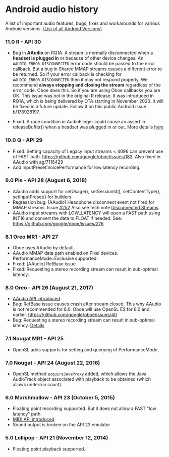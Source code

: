 Android audio history
===

A list of important audio features, bugs, fixes and workarounds for various Android versions. [(List of all Android Versions)](https://developer.android.com/guide/topics/manifest/uses-sdk-element#ApiLevels)

### 11.0 R - API 30
- Bug in **AAudio** on RQ1A. A stream is normally disconnected when a **headset is plugged in** or because of other device changes. An `AAUDIO_ERROR_DISCONNECTED` error code should be passed to the error callback. But a bug in Shared MMAP streams causes a different error to be returned. So if your error callback is checking for `AAUDIO_ERROR_DISCONNECTED` then it may not respond properly. We recommend **always stopping and closing the stream** regardless of the error code. Oboe does this. So if you are using Oboe callbacks you are OK. This issue was not in the original R release. It was introduced in RQ1A, which is being delivered by OTA starting in November 2020. It will be fixed in a future update. Follow it on this public Android issue [b/173928197](https://b.corp.google.com/issues/173928197).

- Fixed. A race condition in AudioFlinger could cause an assert in releaseBuffer() when a headset was plugged in or out. More details [here](notes/rlsbuffer.md)

### 10.0 Q - API 29
- Fixed: Setting capacity of Legacy input streams < 4096 can prevent use of FAST path. https://github.com/google/oboe/issues/183. Also fixed in AAudio with ag/7116429
- Add InputPreset:VoicePerformance for low latency recording.

### 9.0 Pie - API 28 (August 6, 2018)
- AAudio adds support for setUsage(), setSessionId(), setContentType(), setInputPreset() for builders.
- Regression bug: [AAudio] Headphone disconnect event not fired for MMAP streams. Issue [#252](https://github.com/google/oboe/issues/252) Also see tech note [Disconnected Streams](notes/disconnect.md).
- AAudio input streams with LOW_LATENCY will open a FAST path using INT16 and convert the data to FLOAT if needed. See: https://github.com/google/oboe/issues/276

### 8.1 Oreo MR1 - API 27
- Oboe uses AAudio by default.
- AAudio MMAP data path enabled on Pixel devices. PerformanceMode::Exclusive supported.
- Fixed: [AAudio] RefBase issue
- Fixed: Requesting a stereo recording stream can result in sub-optimal latency. 

### 8.0 Oreo - API 26 (August 21, 2017)
- [AAudio API introduced](https://developer.android.com/ndk/guides/audio/aaudio/aaudio)
- Bug: RefBase issue causes crash after stream closed. This why AAudio is not recommended for 8.0. Oboe will use OpenSL ES for 8.0 and earlier.
  https://github.com/google/oboe/issues/40
- Bug: Requesting a stereo recording stream can result in sub-optimal latency. [Details](https://issuetracker.google.com/issues/68666622)

### 7.1 Nougat MR1 - API 25
- OpenSL adds supports for setting and querying of PerformanceMode.

### 7.0 Nougat - API 24 (August 22, 2016)
- OpenSL method `acquireJavaProxy` added, which allows the Java AudioTrack object associated with playback to be obtained (which allows underrun count).

### 6.0 Marshmallow - API 23 (October 5, 2015)
- Floating point recording supported. But it does not allow a FAST "low latency" path.
- [MIDI API introduced](https://developer.android.com/reference/android/media/midi/package-summary)
- Sound output is broken on the API 23 emulator

### 5.0 Lollipop - API 21 (November 12, 2014)
- Floating point playback supported.





